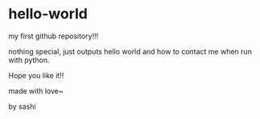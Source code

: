 # hello-world
my first github repository!!!

nothing special, just outputs hello world and how to contact me when run with python. 

Hope you like it!!

made with love~

by sashi
